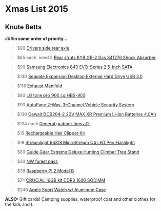 Xmas List 2015
==============
Knute Betts
-----------

###**In some order of priority...**


>$90 [Drivers side rear axle](http://www.oreillyauto.com/site/c/detail/IDD0/SB8048/01424.oap?year=2001&make=Subaru&model=Outback&vi=5015952&ck=Search_01424_5015952_2513&pt=01424&ppt=C0362 "Rear Axle")

>$65 each, need 2 [Rear struts KYB GR-2 Gas 341276 Shock Absorber](https://www.amazon.com/dp/B0071B7EQY/ref=cm_sw_r_cp_awd_BbHAwbCRYRNMN "New rear Struts")

>$90 [Samsung Electronics 840 EVO-Series 2.5-Inch SATA](http://amzn.com/B00E3W1726 "Laptop Harddrive SSD")

>$130 [Seagate Expansion Desktop External Hard Drive USB 3.0 ](http://amzn.com/B00TKFEEBW "Desktop hard drive")

>$116 [Exhaust Manifold](http://m.ebay.com/itm/1997-2005-SUBARU-LEGACY-IMPREZA-WRX-RS-2-5L-STAINLESS-STEEL-HEADER-EXHAUST-98-98-/321153320621?_trkparms=aid%253D222007%2526algo%253DSIC.MBE%2526ao%253D1%2526asc%253D20150519202348%2526meid%253D29c2f48d7eae42fc8c05e629f264921f%2526pid%253D100408%2526rk%253D6%2526rkt%253D16%2526mehot%253Dpp%2526sd%253D231763116572&_trksid=p2056116.c100408.m2460 "Car exhaust manifold")

>$80 [LG tone pro 900 Lg HBS-900](https://www.amazon.com/dp/B00R9RF0EI/ref=cm_sw_r_cp_awd_OQGAwbZPRMGZ5 "Tone Infinim Wireless Stereo Headset")

>$90  [AutoPage 2-Way, 3-Channel Vehicle Security System](https://www.amazon.com/dp/B002VQVZCS/ref=cm_sw_r_cp_awd_s4NAwb6F3SSY3 "Car Alarm/Remote Start - C3-RS6652W")

>$130 [Dewalt DCB204-2 20V MAX XR Premium Li-Ion Batteries 4.0Ah](https://www.amazon.com/dp/B00BQHOI6S/ref=cm_sw_r_cp_awd_t3GAwb83YGZNP "Dewalt 20v batteries")

>$124 each [General grabber tires at2](http://www.walmart.com/ip/General-Grabber-AT2-Light-Truck-and-SUV-Tire/14964175 "General grabber tires at2")

>$15 [Rechargeable Hair Clipper Kit](http://slickdeals.net/share/iphone_app/t/8353251 "Beard trimmer")

>$18 [Streamlight 66318 MicroStream C4 LED Pen Flashlight](https://www.amazon.com/dp/B00143JZ08/ref=cm_sw_r_cp_awd_OUGAwbW3MHMJ8 "Stream light flashlight")

>$80 [Guide Gear Extreme Deluxe Hunting Climber Tree Stand](https://www.amazon.com/dp/B003O2862A/ref=cm_sw_r_cp_awd_50GAwb2THVNK6 "Tree stand")

>$30  [NW forest pass](http://store.usgs.gov/b2c_usgs/catalog/setCurrentItem/(xcm=r3standardpitrex_prd&layout=6_1_61_50_2&uiarea=2&ctype=areaDetails&next=seeItem&carea=0000000002&citem=00000000020000000002)/.do "NW forest pass")

>$38 [Raspberry Pi 2 Model B](https://www.amazon.com/dp/B00T2U7R7I/ref=cm_sw_r_cp_awd_FXGAwb6ZYBE5N "Raspberry pi 2 ")

>$74 [CRUCIAL 16GB kit DDR3 1600 SODIMM](https://www.amazon.com/dp/B008LTBJFW/ref=cm_sw_r_cp_awd_fpHAwbC6H01XP "iMac memory")

  
>$249 [Apple Sport Watch w/ Aluminum Case](http://slickdeals.net/share/android_app/fp/172171 "Apple Sport Watch")

**ALSO:** Gift cards! Camping supplies, waterproof coat and other clothes for the kids and I. 
